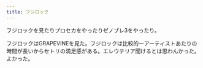 ```yaml
---
title: フジロック
---
```


フジロックを見たりプロセカをやったりゼノブレ3をやったり。

フジロックはGRAPEVINEを見た。フジロックは比較的一アーティストあたりの時間が長いからセトリの満足感がある。エレウテリア聞けるとは思わんかった。よかった。